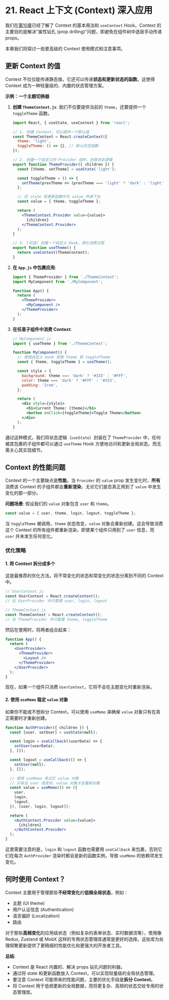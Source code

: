 # 21. React 上下文 (Context) 深入应用

我们在[第10章](core-hooks.md)已经了解了 Context 的基本用法和 `useContext` Hook。Context 的主要目的是解决"属性钻孔 (prop drilling)"问题，即避免在组件树中逐层手动传递 props。

本章我们将探讨一些更高级的 Context 使用模式和注意事项。

## 更新 Context 的值

Context 不仅仅能传递静态值，它还可以传递**状态和更新状态的函数**。这使得 Context 成为一种轻量级的、内置的状态管理方案。

**示例：一个主题切换器**

1.  **创建 `ThemeContext.js`**:
    我们不仅要提供当前的 `theme`，还要提供一个 `toggleTheme` 函数。

    ```jsx
    import React, { useState, useContext } from 'react';

    // 1. 创建 Context，可以提供一个默认值
    const ThemeContext = React.createContext({
      theme: 'light',
      toggleTheme: () => {}, // 默认的空函数
    });

    // 2. 创建一个自定义的 Provider 组件，封装状态逻辑
    export function ThemeProvider({ children }) {
      const [theme, setTheme] = useState('light');

      const toggleTheme = () => {
        setTheme(prevTheme => (prevTheme === 'light' ? 'dark' : 'light'));
      };

      // 将 state 和更新函数作为 value 传递下去
      const value = { theme, toggleTheme };

      return (
        <ThemeContext.Provider value={value}>
          {children}
        </ThemeContext.Provider>
      );
    }

    // 3. (可选) 创建一个自定义 Hook，简化消费过程
    export function useTheme() {
      return useContext(ThemeContext);
    }
    ```

2.  **在 `App.js` 中包裹应用**:

    ```jsx
    import { ThemeProvider } from './ThemeContext';
    import MyComponent from './MyComponent';

    function App() {
      return (
        <ThemeProvider>
          <MyComponent />
        </ThemeProvider>
      );
    }
    ```

3.  **在任意子组件中消费 Context**:

    ```jsx
    // MyComponent.js
    import { useTheme } from './ThemeContext';

    function MyComponent() {
      // 使用自定义 Hook 获取 theme 和 toggleTheme
      const { theme, toggleTheme } = useTheme();

      const style = {
        background: theme === 'dark' ? '#333' : '#FFF',
        color: theme === 'dark' ? '#FFF' : '#333',
        padding: '2rem',
      };

      return (
        <div style={style}>
          <h1>Current Theme: {theme}</h1>
          <button onClick={toggleTheme}>Toggle Theme</button>
        </div>
      );
    }
    ```
通过这种模式，我们将状态逻辑（`useState`）封装在了 `ThemeProvider` 中，任何被其包裹的子组件都可以通过 `useTheme` Hook 方便地访问和更新全局状态，而无需关心其实现细节。

## Context 的性能问题

Context 的一个主要缺点是**性能**。当 `Provider` 的 `value` prop 发生变化时，**所有**消费该 Context 的子组件都会**重新渲染**，无论它们是否真正用到了 `value` 中发生变化的那一部分。

**问题场景**:
假设我们的 `value` 对象包含 `user` 和 `theme`。
```jsx
const value = { user, theme, login, logout, toggleTheme };
```
当 `toggleTheme` 被调用，`theme` 状态改变，`value` 对象会重新创建。这会导致消费这个 Context 的所有组件都重新渲染，即使某个组件只用到了 `user` 信息，而 `user` 并未发生任何变化。

### 优化策略

#### 1. 将 Context 拆分成多个

这是最推荐的优化方法。将不常变化的状态和常变化的状态分离到不同的 Context 中。

```jsx
// UserContext.js
const UserContext = React.createContext();
// 在 UserProvider 中只管理 user, login, logout

// ThemeContext.js
const ThemeContext = React.createContext();
// 在 ThemeProvider 中只管理 theme, toggleTheme
```

然后在使用时，将两者组合起来：
```jsx
function App() {
  return (
    <UserProvider>
      <ThemeProvider>
        <Layout />
      </ThemeProvider>
    </UserProvider>
  );
}
```
现在，如果一个组件只消费 `UserContext`，它将不会在主题变化时重新渲染。

#### 2. 使用 `useMemo` 稳定 `value` 对象

如果你不能或不想拆分 Context，可以使用 `useMemo` 来确保 `value` 对象只有在真正需要时才重新创建。

```jsx
function AuthProvider({ children }) {
  const [user, setUser] = useState(null);

  const login = useCallback((userData) => {
    setUser(userData);
  }, []);

  const logout = useCallback(() => {
    setUser(null);
  }, []);

  // 使用 useMemo 来记忆 value 对象
  // 只有当 user 改变时，value 对象才会重新创建
  const value = useMemo(() => ({
    user,
    login,
    logout,
  }), [user, login, logout]);

  return (
    <AuthContext.Provider value={value}>
      {children}
    </AuthContext.Provider>
  );
}
```
这里需要注意的是，`login` 和 `logout` 函数也需要用 `useCallback` 来包裹，否则它们在每次 `AuthProvider` 渲染时都会是新的函数实例，导致 `useMemo` 的依赖项发生变化。

## 何时使用 Context？

Context 主要用于管理那些**不经常变化**的**低频全局状态**，例如：
- 主题 (UI theme)
- 用户认证信息 (Authentication)
- 语言偏好 (Localization)
- 路由

对于那些**高频变化**的应用级状态（例如复杂的表单状态、实时数据流等），使用像 Redux, Zustand 或 MobX 这样的专用状态管理库通常是更好的选择。这些库为处理频繁更新提供了更精细的性能优化和更强大的开发者工具。

**总结**:
- Context 是 React 内置的、解决 props 钻孔问题的利器。
- 通过将 state 和更新函数放入 Context，可以实现轻量级的全局状态管理。
- 要注意 Context 可能带来的性能问题，主要的优化手段是**拆分 Context**。
- 将 Context 用于低频更新的全局数据，而将更复杂、高频的状态交给专用的状态管理库。 
